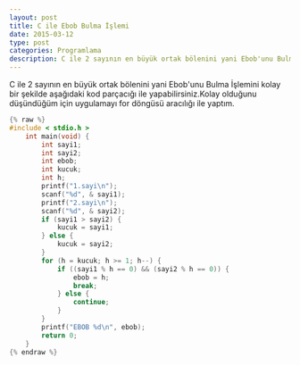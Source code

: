 ```yaml
---
layout: post
title: C ile Ebob Bulma İşlemi
date: 2015-03-12
type: post
categories: Programlama
description: C ile 2 sayının en büyük ortak bölenini yani Ebob'unu Bulma İşlemini kolay bir şekilde aşağıdaki kod parçacığı ile
---
```


C ile 2 sayının en büyük ortak bölenini yani Ebob'unu Bulma İşlemini kolay bir şekilde aşağıdaki kod parçacığı ile yapabilirsiniz.Kolay olduğunu düşündüğüm için uygulamayı for döngüsü aracılığı ile yaptım.

```c
{% raw %}
#include < stdio.h >
    int main(void) {
        int sayi1;
        int sayi2;
        int ebob;
        int kucuk;
        int h;
        printf("1.sayi\n");
        scanf("%d", & sayi1);
        printf("2.sayi\n");
        scanf("%d", & sayi2);
        if (sayi1 > sayi2) {
            kucuk = sayi1;
        } else {
            kucuk = sayi2;
        }
        for (h = kucuk; h >= 1; h--) {
            if ((sayi1 % h == 0) && (sayi2 % h == 0)) {
                ebob = h;
                break;
            } else {
                continue;
            }
        }
        printf("EBOB %d\n", ebob);
        return 0;
    }
{% endraw %}
```
